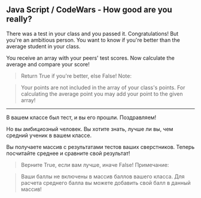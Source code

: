 ## Java Script / CodeWars -  How good are you really? ##

There was a test in your class and you passed it. Congratulations!
But you're an ambitious person. You want to know if you're better than the average student in your class.

You receive an array with your peers' test scores. Now calculate the average and compare your score!

> Return True if you're better, else False!
> Note:

> Your points are not included in the array of your class's points. For calculating the average point you may add your point to the given array!
>
> 


<hr>

В вашем классе был тест, и вы его прошли. Поздравляем!

Но вы амбициозный человек. Вы хотите знать, лучше ли вы, чем средний ученик в вашем классе.

Вы получаете массив с результатами тестов ваших сверстников. Теперь посчитайте среднее и сравните свой результат!

> Верните True, если вам лучше, иначе False!
> Примечание:

> Ваши баллы не включены в массив баллов вашего класса. Для расчета среднего балла вы можете добавить свой балл в данный массив!